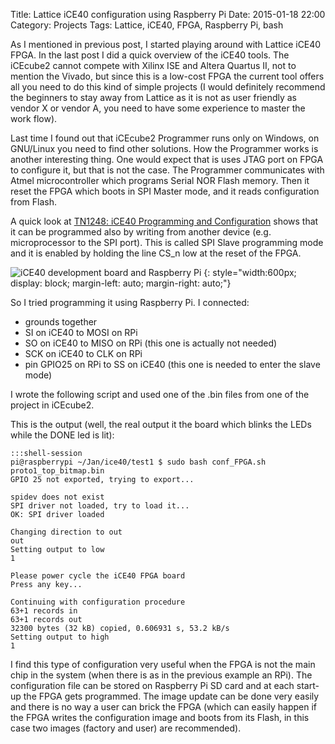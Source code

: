 ﻿Title: Lattice iCE40 configuration using Raspberry Pi
Date: 2015-01-18 22:00
Category: Projects
Tags: Lattice, iCE40, FPGA, Raspberry Pi, bash


As I mentioned in previous post, I started playing around with Lattice iCE40 FPGA. 
In the last post I did a quick overview of the 
iCE40 tools. The iCEcube2 cannot compete with Xilinx ISE and Altera Quartus II, 
not to mention the Vivado, but since this is a low-cost FPGA the current tool 
offers all you need to do this kind of simple projects (I would definitely recommend
the beginners to stay away from Lattice as it is not as user friendly as vendor X
or vendor A, you need to have some experience to master the work flow). 

Last time I found out that iCEcube2 Programmer runs only on Windows, on GNU/Linux 
you need to find other solutions. How the Programmer works is another interesting
thing. One would expect that is uses JTAG port on FPGA to configure it, but that is
not the case. The Programmer communicates with Atmel microcontroller which programs
Serial NOR Flash memory. Then it reset the FPGA which boots in SPI Master mode, and 
it reads configuration from Flash. 

A quick look at [TN1248: iCE40 Programming and Configuration](http://www.latticesemi.com/~/media/Documents/ApplicationNotes/IK/iCE40ProgrammingandConfiguration.pdf?document_id=46502) 
shows that it can be programmed also by writing from 
another device (e.g. microprocessor to the SPI port). This is called SPI Slave 
programming mode and it is enabled by holding the line CS_n low at the reset of
the FPGA. 

![iCE40 development board and Raspberry Pi]({filename}/images/ice40_rpi_conf.jpg)
{: style="width:600px; display: block; margin-left: auto; margin-right: auto;"}

So I tried programming it using Raspberry Pi. I connected:

* grounds together
* SI on iCE40 to MOSI on RPi
* SO on iCE40 to MISO on RPi (this one is actually not needed)
* SCK on iCE40 to CLK on RPi
* pin GPIO25 on RPi to SS on iCE40 (this one is needed to enter the slave mode)


I wrote the following script and used one of the .bin files from one of the project
in iCEcube2. 

<script src="https://gist.github.com/j-marjanovic/cb271e861d279a31775d.js"></script>


This is the output (well, the real output it the board which blinks the LEDs while
the DONE led is lit):

	:::shell-session
	pi@raspberrypi ~/Jan/ice40/test1 $ sudo bash conf_FPGA.sh proto1_top_bitmap.bin
	GPIO 25 not exported, trying to export...

	spidev does not exist
	SPI driver not loaded, try to load it...
	OK: SPI driver loaded

	Changing direction to out
	out
	Setting output to low
	1

	Please power cycle the iCE40 FPGA board
	Press any key...

	Continuing with configuration procedure
	63+1 records in
	63+1 records out
	32300 bytes (32 kB) copied, 0.606931 s, 53.2 kB/s
	Setting output to high
	1


I find this type of configuration very useful when the FPGA is not the main
chip in the system (when there is as in the previous example an RPi). The 
configuration file can be stored on Raspberry Pi SD card and at each start-up
the FPGA gets programmed. The image update can be done very easily and there 
is no way a user can brick the FPGA (which can easily happen if the FPGA writes
the configuration image and boots from its Flash, in this case two images 
(factory and user) are recommended).




